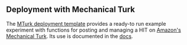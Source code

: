 ## Deployment with Mechanical Turk

The [MTurk deployment template](https://github.com/babe-project/MTurkDeployTemplate) provides a ready-to run example experiment with functions for posting and managing a HIT on [Amazon's Mechanical Turk](https://requester.mturk.com). Its use is documented in the [docs](https://babe-project.github.io/babe_site/docs/deployment.html#posting-a-_babe-experiment-as-a-hit-on-mturk).



